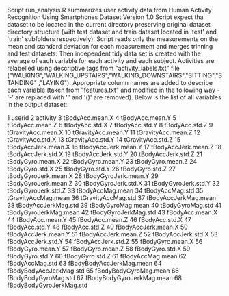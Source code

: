 Script run_analysis.R summarizes user activity data from Human Activity Recognition Using Smartphones Dataset Version 1.0
Script expect tha dataset to be located in the current directory preserving original dataset directory structure (with
test dataset and train dataset located in 'test' and 'train' subfolders respectively). Script reads only the measurements
on the mean and standard deviation for each measurement and merges trinning and test datasets. Then independent tidy data
set is created with the average of each variable for each activity and each subject. Activities are relabelled using 
descriptive tags from "activity_labels.txt" file ("WALKING","WALKING_UPSTAIRS","WALKING_DOWNSTAIRS","SITTING","STANDING"
,"LAYING"). Appropriate column names are added to describe each variable (taken from "features.txt" and modified in the 
following way - '-' are replaced with '.' and '()' are removed). Below is the list of all variables in the output dataset:

1 userid
2 activity
3 tBodyAcc.mean.X
4 tBodyAcc.mean.Y
5 tBodyAcc.mean.Z
6 tBodyAcc.std.X
7 tBodyAcc.std.Y
8 tBodyAcc.std.Z
9 tGravityAcc.mean.X
10 tGravityAcc.mean.Y
11 tGravityAcc.mean.Z
12 tGravityAcc.std.X
13 tGravityAcc.std.Y
14 tGravityAcc.std.Z
15 tBodyAccJerk.mean.X
16 tBodyAccJerk.mean.Y
17 tBodyAccJerk.mean.Z
18 tBodyAccJerk.std.X
19 tBodyAccJerk.std.Y
20 tBodyAccJerk.std.Z
21 tBodyGyro.mean.X
22 tBodyGyro.mean.Y
23 tBodyGyro.mean.Z
24 tBodyGyro.std.X
25 tBodyGyro.std.Y
26 tBodyGyro.std.Z
27 tBodyGyroJerk.mean.X
28 tBodyGyroJerk.mean.Y
29 tBodyGyroJerk.mean.Z
30 tBodyGyroJerk.std.X
31 tBodyGyroJerk.std.Y
32 tBodyGyroJerk.std.Z
33 tBodyAccMag.mean
34 tBodyAccMag.std
35 tGravityAccMag.mean
36 tGravityAccMag.std
37 tBodyAccJerkMag.mean
38 tBodyAccJerkMag.std
39 tBodyGyroMag.mean
40 tBodyGyroMag.std
41 tBodyGyroJerkMag.mean
42 tBodyGyroJerkMag.std
43 fBodyAcc.mean.X
44 fBodyAcc.mean.Y
45 fBodyAcc.mean.Z
46 fBodyAcc.std.X
47 fBodyAcc.std.Y
48 fBodyAcc.std.Z
49 fBodyAccJerk.mean.X
50 fBodyAccJerk.mean.Y
51 fBodyAccJerk.mean.Z
52 fBodyAccJerk.std.X
53 fBodyAccJerk.std.Y
54 fBodyAccJerk.std.Z
55 fBodyGyro.mean.X
56 fBodyGyro.mean.Y
57 fBodyGyro.mean.Z
58 fBodyGyro.std.X
59 fBodyGyro.std.Y
60 fBodyGyro.std.Z
61 fBodyAccMag.mean
62 fBodyAccMag.std
63 fBodyBodyAccJerkMag.mean
64 fBodyBodyAccJerkMag.std
65 fBodyBodyGyroMag.mean
66 fBodyBodyGyroMag.std
67 fBodyBodyGyroJerkMag.mean
68 fBodyBodyGyroJerkMag.std
